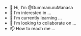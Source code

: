 - 👋 Hi, I’m @GummanuruManasa
- 👀 I’m interested in ...
- 🌱 I’m currently learning ...
- 💞️ I’m looking to collaborate on ...
- 📫 How to reach me ...

<!---
GummanuruManasa/GummanuruManasa is a ✨ special ✨ repository because its `README.md` (this file) appears on your GitHub profile.
You can click the Preview link to take a look at your changes.
--->
